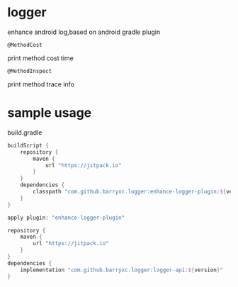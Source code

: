 # logger

enhance android log,based on android gradle plugin

```
@MethodCost
```

print method cost time

```
@MethodInspect
```

print method trace info

# sample usage

build.gradle

```groovy
buildScript {
    repository {
        maven {
            url "https://jitpack.io"
        }
    }
    dependencies {
        classpath "com.github.barryxc.logger:enhance-logger-plugin:${version}"
    }
}

apply plugin: "enhance-logger-plugin"

repository {
    maven {
        url "https://jitpack.io"
    }
}
dependencies {
    implementation "com.github.barryxc.logger:logger-api:${version}"
}
```





